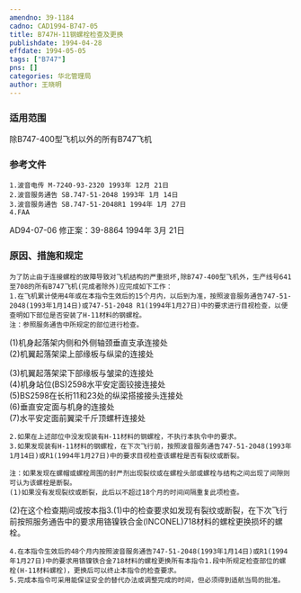 ```yaml
---
amendno: 39-1184  
cadno: CAD1994-B747-05  
title: B747H-11钢螺栓检查及更换  
publishdate: 1994-04-28  
effdate: 1994-05-05  
tags: ["B747"]  
pns: []  
categories: 华北管理局  
author: 王晓明  
---
```

  
### 适用范围  
除B747-400型飞机以外的所有B747飞机  
  
<!--more-->  
### 参考文件  
    1.波音电传 M-7240-93-2320 1993年 12月 21日  
    2.波音服务通告 SB.747-51-2048 1993年 1月 14日  
    3.波音服务通告 SB.747-51-2048R1 1994年 1月 27日  
    4.FAA  
AD94-07-06 修正案：39-8864 1994年 3月 21日  
  
### 原因、措施和规定  
    为了防止由于连接螺栓的故障导致对飞机结构的严重损坏,除B747-400型飞机外，生产线号641至708的所有B747飞机(完成者除外)应完成如下工作：  
    1.在飞机累计使用4年或在本指令生效后的15个月内，以后到为准，按照波音服务通告747-51-2048(1993年1月14日)或747-51-2048 R1(1994年1月27日)中的要求进行目视检查，以便查明如下部位是否安装了H-11材料的钢螺栓。  
    注：参照服务通告中所规定的部位进行检查。  
(1)机身起落架内侧和外侧轴颈垂直支承连接处  
(2)机翼起落架梁上部缘板与纵梁的连接处  
  
   
(3)机翼起落架梁下部缘板与皱梁的连接处  
(4)机身站位(BS)2598水平安定面铰接连接处  
(5)BS2598在长桁11和23处的纵梁搭接接头连接处  
(6)垂直安定面与机身的连接处  
(7)水平安定面前翼梁千斤顶螺杆连接处  
  
    2.如果在上述部位中没发现装有H-11材料的钢螺栓，不执行本执令中的要求。  
    3.如果发现装有H-11材料的钢螺栓，在下次飞行前，按照波音服务通告747-51-2048(1993年1月14日)或R1(1994年1月27日)中的要求目视检查该螺栓是否有裂纹或断裂。  
  
    注：如果发现在螺帽或螺栓周围的封严剂出现裂纹或在螺栓头部或螺栓与结构之间出现了间隙则可认为该螺栓是断裂。  
    (1)如果没有发现裂纹或断裂，此后以不超过18个月的时间间隔重复此项检查。  
(2)在这个检查期间或按本指3.(1)中的检查要求如发现有裂纹或断裂，在下次飞行前按照服务通告中的要求用铬镍铁合金(INCONEL)718材料的螺栓更换损坏的螺栓。  
  
    4.在本指令生效后的48个月内按照波音服务通告747-51-2048(1993年1月14日)或R1(1994年1月27日)中的要求用铬镍铁合金718材料的螺栓更换所有本指令1.段中所规定检查部位的螺栓(H-11材料螺栓)，更换后可以终止本指令的检查要求。  
    5.完成本指令可采用能保证安全的替代办法或调整完成的时间，但必须得到适航当局的批准。  
  
